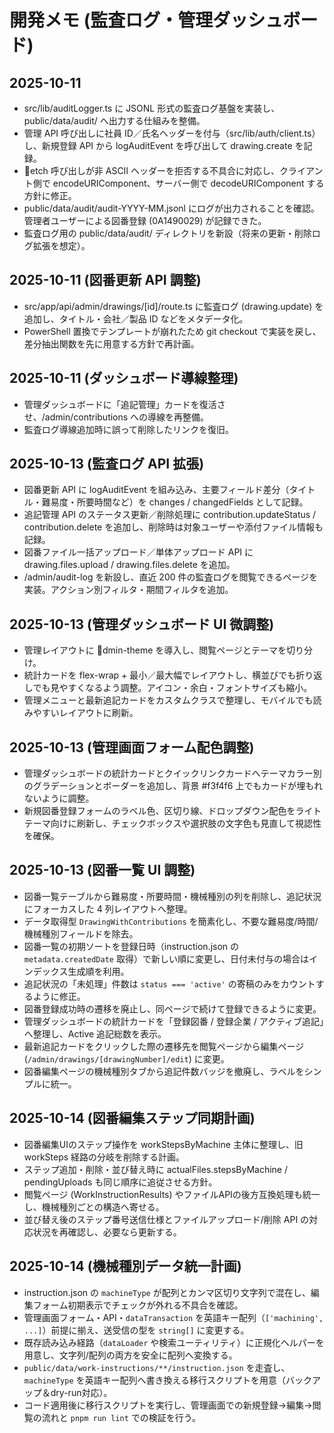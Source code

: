 ﻿# 開発メモ (監査ログ・管理ダッシュボード)

## 2025-10-11
- src/lib/auditLogger.ts に JSONL 形式の監査ログ基盤を実装し、public/data/audit/ へ出力する仕組みを整備。
- 管理 API 呼び出しに社員 ID／氏名ヘッダーを付与（src/lib/auth/client.ts）し、新規登録 API から logAuditEvent を呼び出して drawing.create を記録。
- etch 呼び出しが非 ASCII ヘッダーを拒否する不具合に対応し、クライアント側で encodeURIComponent、サーバー側で decodeURIComponent する方針に修正。
- public/data/audit/audit-YYYY-MM.jsonl にログが出力されることを確認。管理者ユーザーによる図番登録 (0A1490029) が記録できた。
- 監査ログ用の public/data/audit/ ディレクトリを新設（将来の更新・削除ログ拡張を想定）。

## 2025-10-11 (図番更新 API 調整)
- src/app/api/admin/drawings/[id]/route.ts に監査ログ (drawing.update) を追加し、タイトル・会社／製品 ID などをメタデータ化。
- PowerShell 置換でテンプレートが崩れたため git checkout で実装を戻し、差分抽出関数を先に用意する方針で再計画。

## 2025-10-11 (ダッシュボード導線整理)
- 管理ダッシュボードに「追記管理」カードを復活させ、/admin/contributions への導線を再整備。
- 監査ログ導線追加時に誤って削除したリンクを復旧。

## 2025-10-13 (監査ログ API 拡張)
- 図番更新 API に logAuditEvent を組み込み、主要フィールド差分（タイトル・難易度・所要時間など）を changes / changedFields として記録。
- 追記管理 API のステータス更新／削除処理に contribution.updateStatus / contribution.delete を追加し、削除時は対象ユーザーや添付ファイル情報も記録。
- 図番ファイル一括アップロード／単体アップロード API に drawing.files.upload / drawing.files.delete を追加。
- /admin/audit-log を新設し、直近 200 件の監査ログを閲覧できるページを実装。アクション別フィルタ・期間フィルタを追加。

## 2025-10-13 (管理ダッシュボード UI 微調整)
- 管理レイアウトに dmin-theme を導入し、閲覧ページとテーマを切り分け。
- 統計カードを flex-wrap + 最小／最大幅でレイアウトし、横並びでも折り返しでも見やすくなるよう調整。アイコン・余白・フォントサイズも縮小。
- 管理メニューと最新追記カードをカスタムクラスで整理し、モバイルでも読みやすいレイアウトに刷新。

## 2025-10-13 (管理画面フォーム配色調整)
- 管理ダッシュボードの統計カードとクイックリンクカードへテーマカラー別のグラデーションとボーダーを追加し、背景 #f3f4f6 上でもカードが埋もれないように調整。
- 新規図番登録フォームのラベル色、区切り線、ドロップダウン配色をライトテーマ向けに刷新し、チェックボックスや選択肢の文字色も見直して視認性を確保。

## 2025-10-13 (図番一覧 UI 調整)
- 図番一覧テーブルから難易度・所要時間・機械種別の列を削除し、追記状況にフォーカスした 4 列レイアウトへ整理。
- データ取得型 `DrawingWithContributions` を簡素化し、不要な難易度/時間/機械種別フィールドを除去。
- 図番一覧の初期ソートを登録日時（instruction.json の `metadata.createdDate` 取得）で新しい順に変更し、日付未付与の場合はインデックス生成順を利用。
- 追記状況の「未処理」件数は `status === 'active'` の寄稿のみをカウントするように修正。
- 図番登録成功時の遷移を廃止し、同ページで続けて登録できるように変更。
- 管理ダッシュボードの統計カードを「登録図番 / 登録企業 / アクティブ追記」へ整理し、Active 追記総数を表示。
- 最新追記カードをクリックした際の遷移先を閲覧ページから編集ページ (`/admin/drawings/[drawingNumber]/edit`) に変更。
- 図番編集ページの機械種別タブから追記件数バッジを撤廃し、ラベルをシンプルに統一。

## 2025-10-14 (図番編集ステップ同期計画)
- 図番編集UIのステップ操作を workStepsByMachine 主体に整理し、旧 workSteps 経路の分岐を削除する計画。
- ステップ追加・削除・並び替え時に actualFiles.stepsByMachine / pendingUploads も同じ順序に追従させる方針。
- 閲覧ページ (WorkInstructionResults) やファイルAPIの後方互換処理も統一し、機械種別ごとの構造へ寄せる。
- 並び替え後のステップ番号送信仕様とファイルアップロード/削除 API の対応状況を再確認し、必要なら更新する。

## 2025-10-14 (機械種別データ統一計画)
- instruction.json の `machineType` が配列とカンマ区切り文字列で混在し、編集フォーム初期表示でチェックが外れる不具合を確認。
- 管理画面フォーム・API・`dataTransaction` を英語キー配列（`['machining', ...]`）前提に揃え、送受信の型を `string[]` に変更する。
- 既存読み込み経路（`dataLoader` や検索ユーティリティ）に正規化ヘルパーを用意し、文字列/配列の両方を安全に配列へ変換する。
- `public/data/work-instructions/**/instruction.json` を走査し、`machineType` を英語キー配列へ書き換える移行スクリプトを用意（バックアップ＆dry-run対応）。
- コード適用後に移行スクリプトを実行し、管理画面での新規登録→編集→閲覧の流れと `pnpm run lint` での検証を行う。
